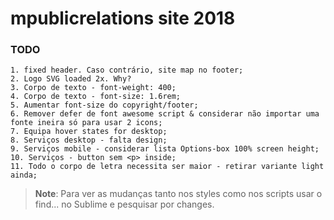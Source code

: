 # mpublicrelations site 2018

### TODO
	1. fixed header. Caso contrário, site map no footer; 
	2. Logo SVG loaded 2x. Why?
	3. Corpo de texto - font-weight: 400;
	4. Corpo de texto - font-size: 1.6rem;
	5. Aumentar font-size do copyright/footer;
	6. Remover defer de font awesome script & considerar não importar uma fonte ineira só para usar 2 icons;
	7. Equipa hover states for desktop;
	8. Serviços desktop - falta design;
	9. Serviços mobile - considerar lista Options-box 100% screen height;
	10. Serviços - button sem <p> inside;
	11. Todo o corpo de letra necessita ser maior - retirar variante light ainda;

> **Note**: Para ver as mudanças tanto nos styles como nos scripts usar o find... no Sublime e pesquisar por changes. 

